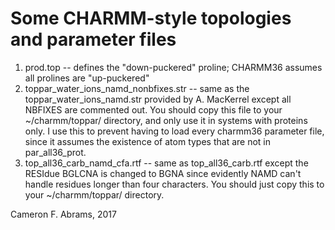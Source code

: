 # Some CHARMM-style topologies and parameter files

1. prod.top -- defines the "down-puckered" proline; CHARMM36 assumes all prolines are "up-puckered"
2. toppar_water_ions_namd_nonbfixes.str -- same as the toppar_water_ions_namd.str provided by A. MacKerrel except all NBFIXES are commented out.  You should copy this file to your ~/charmm/toppar/ directory, and only use it in systems with proteins only.  I use this to prevent having to load every charmm36 parameter file, since it assumes the existence of atom types that are not in par_all36_prot.
3. top_all36_carb_namd_cfa.rtf -- same as top_all36_carb.rtf except the RESIdue BGLCNA is changed to BGNA since evidently NAMD can't handle residues longer than four characters.  You should just copy this to your ~/charmm/toppar/ directory.

Cameron F. Abrams, 2017
